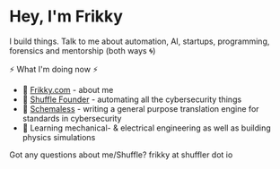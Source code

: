 # Hey, I'm Frikky 
I build things. Talk to me about automation, AI, startups, programming, forensics and mentorship (both ways :cyclone:)

:zap: What I'm doing now :zap:
* :raising_hand: [Frikky.com](https://frikky.com) - about me
* :ocean: [Shuffle Founder](https://shuffler.io) - automating all the cybersecurity things
* :test_tube: [Schemaless](https://github.com/frikky/schemaless) - writing a general purpose translation engine for standards in cybersecurity 
* 📖 Learning mechanical- & electrical engineering as well as building physics simulations

Got any questions about me/Shuffle? frikky at shuffler dot io

